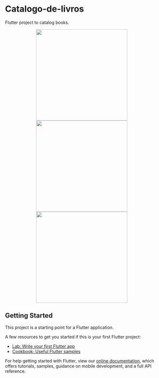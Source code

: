 # Catalogo-de-livros

Flutter project to catalog books.

<p align="center">
  <img src="https://github.com/RuanCarreiroGomes/Catalogo-de-livros/blob/main/Book%20Catalog/GIF-210511_114922.gif" width="300">
  <img src="https://github.com/RuanCarreiroGomes/Catalogo-de-livros/blob/main/Book%20Catalog/GIF-210511_114537.gif" width="300">
  <img src="https://github.com/RuanCarreiroGomes/Catalogo-de-livros/blob/main/Book%20Catalog/GIF-210511_114124.gif" width="300">
</p>

## Getting Started

This project is a starting point for a Flutter application.

A few resources to get you started if this is your first Flutter project:

- [Lab: Write your first Flutter app](https://flutter.dev/docs/get-started/codelab)
- [Cookbook: Useful Flutter samples](https://flutter.dev/docs/cookbook)

For help getting started with Flutter, view our
[online documentation](https://flutter.dev/docs), which offers tutorials,
samples, guidance on mobile development, and a full API reference.
